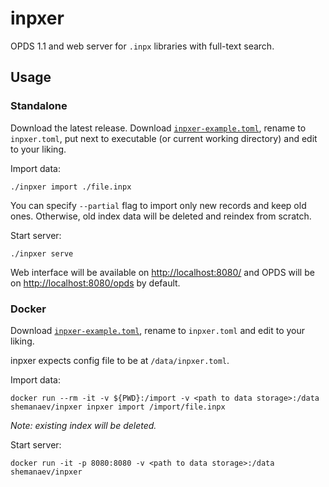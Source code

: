 # inpxer

OPDS 1.1 and web server for `.inpx` libraries with full-text search.

## Usage

### Standalone

Download the latest release.
Download [`inpxer-example.toml`](./inpxer-example.toml), rename to `inpxer.toml`, put next to executable (or current working directory) and edit to your liking.

Import data:
```shell
./inpxer import ./file.inpx
```

You can specify `--partial` flag to import only new records and keep old ones.
Otherwise, old index data will be deleted and reindex from scratch.

Start server:
```shell
./inpxer serve
```

Web interface will be available on [http://localhost:8080/](http://localhost:8080/) and
OPDS will be on [http://localhost:8080/opds](http://localhost:8080/opds) by default.

### Docker

Download [`inpxer-example.toml`](./inpxer-example.toml), rename to `inpxer.toml` and edit to your liking.

inpxer expects config file to be at `/data/inpxer.toml`.

Import data:
```shell
docker run --rm -it -v ${PWD}:/import -v <path to data storage>:/data shemanaev/inpxer inpxer import /import/file.inpx
```

*Note: existing index will be deleted.*

Start server:
```shell
docker run -it -p 8080:8080 -v <path to data storage>:/data shemanaev/inpxer
```
